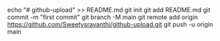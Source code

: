 echo "# github-upload" >> README.md
git init
git add README.md
git commit -m "first commit"
git branch -M main
git remote add origin https://github.com/Sweetysravanthi/github-upload.git
git push -u origin main
